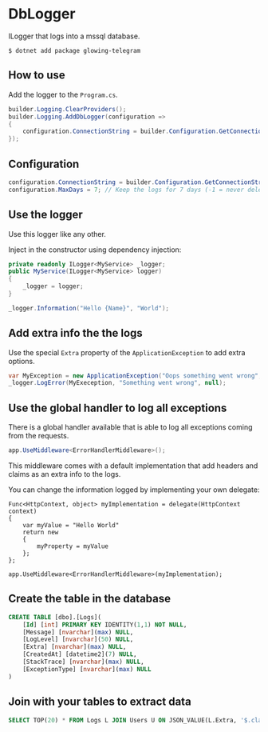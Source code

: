 # DbLogger

ILogger that logs into a mssql database.

```
$ dotnet add package glowing-telegram
```

## How to use
Add the logger to the `Program.cs`.

```cs
builder.Logging.ClearProviders();
builder.Logging.AddDbLogger(configuration =>
{
    configuration.ConnectionString = builder.Configuration.GetConnectionString("DefaultConnection");
});
```

## Configuration

```cs
configuration.ConnectionString = builder.Configuration.GetConnectionString("DefaultConnection");
configuration.MaxDays = 7; // Keep the logs for 7 days (-1 = never delete logs)
```

## Use the logger

Use this logger like any other.

Inject in the constructor using dependency injection:

```cs
private readonly ILogger<MyService> _logger;
public MyService(ILogger<MyService> logger)
{
    _logger = logger;
}
```

```cs
_logger.Information("Hello {Name}", "World");
```

## Add extra info the the logs

Use the special `Extra` property of the `ApplicationException` to add extra options.

```cs
var MyException = new ApplicationException("Oops something went wrong", new { myExtraProperty = "MyValue" });
_logger.LogError(MyExeception, "Something went wrong", null);
```

## Use the global handler to log all exceptions

There is a global handler available that is able to log all exceptions coming from the requests.

```cs
app.UseMiddleware<ErrorHandlerMiddleware>();
```
This middleware comes with a default implementation that add headers and claims as an extra info to the logs.

You can change the information logged by implementing your own delegate:

```
Func<HttpContext, object> myImplementation = delegate(HttpContext context)
{
    var myValue = "Hello World"
    return new 
    {
        myProperty = myValue
    };
};

app.UseMiddleware<ErrorHandlerMiddleware>(myImplementation);
```

## Create the table in the database

```sql
CREATE TABLE [dbo].[Logs](
	[Id] [int] PRIMARY KEY IDENTITY(1,1) NOT NULL,
	[Message] [nvarchar](max) NULL,
	[LogLevel] [nvarchar](50) NULL,
	[Extra] [nvarchar](max) NULL,
	[CreatedAt] [datetime2](7) NULL,
	[StackTrace] [nvarchar](max) NULL,
	[ExceptionType] [nvarchar](max) NULL
)
```

## Join with your tables to extract data

```sql
SELECT TOP(20) * FROM Logs L JOIN Users U ON JSON_VALUE(L.Extra, '$.claims.userId') = U.Id WHERE U.Id = 25
```
